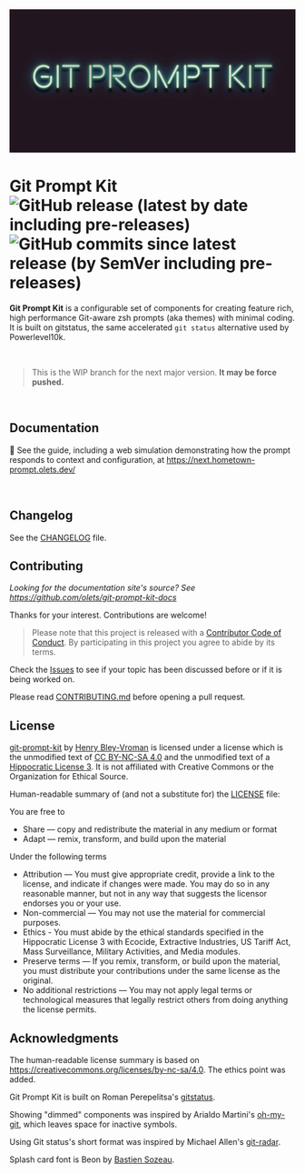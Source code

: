 <img src="./img/git-prompt-kit.png" alt="">

# Git Prompt Kit ![GitHub release (latest by date including pre-releases)](https://img.shields.io/github/v/release/olets/git-prompt-kit?include_prereleases&label=pre-release) ![GitHub commits since latest release (by SemVer including pre-releases)](https://img.shields.io/github/commits-since/olets/git-prompt-kit/latest?include_prereleases)

**Git Prompt Kit** is a configurable set of components for creating feature rich, high performance Git-aware zsh prompts (aka themes) with minimal coding. It is built on gitstatus, the same accelerated `git status` alternative used by Powerlevel10k.

&nbsp;

> This is the WIP branch for the next major version. **It may be force pushed.**

&nbsp;

## Documentation

<!-- TODO drop `next.` -->
📖 See the guide, including a web simulation demonstrating how the prompt responds to context and configuration, at https://next.hometown-prompt.olets.dev/

&nbsp;

## Changelog

See the [CHANGELOG](CHANGELOG.md) file.

## Contributing

_Looking for the documentation site's source? See <https://github.com/olets/git-prompt-kit-docs>_

Thanks for your interest. Contributions are welcome!

> Please note that this project is released with a [Contributor Code of Conduct](CODE_OF_CONDUCT.md). By participating in this project you agree to abide by its terms.

Check the [Issues](https://github.com/olets/git-prompt-kit/issues) to see if your topic has been discussed before or if it is being worked on.

Please read [CONTRIBUTING.md](CONTRIBUTING.md) before opening a pull request.

## License

<a href="https://www.github.com/olets/git-prompt-kit">git-prompt-kit</a> by <a href="https://www.github.com/olets">Henry Bley-Vroman</a> is licensed under a license which is the unmodified text of <a href="https://creativecommons.org/licenses/by-nc-sa/4.0">CC BY-NC-SA 4.0</a> and the unmodified text of a <a href="https://firstdonoharm.dev/build?modules=eco,extr,media,mil,sv,usta">Hippocratic License 3</a>. It is not affiliated with Creative Commons or the Organization for Ethical Source.

Human-readable summary of (and not a substitute for) the [LICENSE](LICENSE) file:

You are free to

- Share — copy and redistribute the material in any medium or format
- Adapt — remix, transform, and build upon the material

Under the following terms

- Attribution — You must give appropriate credit, provide a link to the license, and indicate if changes were made. You may do so in any reasonable manner, but not in any way that suggests the licensor endorses you or your use.
- Non-commercial — You may not use the material for commercial purposes.
- Ethics - You must abide by the ethical standards specified in the Hippocratic License 3 with Ecocide, Extractive Industries, US Tariff Act, Mass Surveillance, Military Activities, and Media modules.
- Preserve terms — If you remix, transform, or build upon the material, you must distribute your contributions under the same license as the original.
- No additional restrictions — You may not apply legal terms or technological measures that legally restrict others from doing anything the license permits.

## Acknowledgments

The human-readable license summary is based on https://creativecommons.org/licenses/by-nc-sa/4.0. The ethics point was added.

Git Prompt Kit is built on Roman Perepelitsa's [gitstatus](https://github.com/romkatv/gitstatus).

Showing "dimmed" components was inspired by Arialdo Martini's [oh-my-git](https://github.com/arialdomartini/oh-my-git), which leaves space for inactive symbols.

Using Git status's short format was inspired by Michael Allen's [git-radar](https://github.com/michaeldfallen/git-radar).

Splash card font is Beon by [Bastien Sozeau](http://sozoo.fr/).
